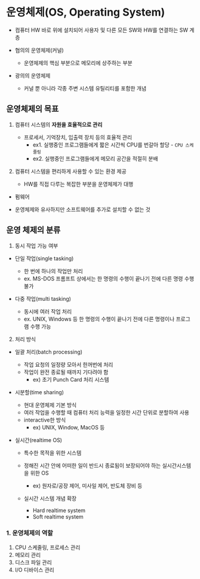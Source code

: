 # 운영체제(OS, Operating System)

- 컴퓨터 HW 바로 위에 설치되어 사용자 및 다른 모든 SW와 HW를 연결하는 SW 계층

- 협의의 운영체제(커널)
    - 운영체제의 핵심 부분으로 메모리에 상주하는 부분
- 광의의 운영체제
    - 커널 뿐 아니라 각종 주변 시스템 유틸리티를 포함한 개념


## 운영체제의 목표

1. 컴퓨터 시스템의 __자원을 효율적으로 관리__
    - 프로세서, 기억장치, 입출력 장치 등의 효율적 관리
        - ex1. 실행중인 프로그램들에게 짧은 시간씩 CPU를 번갈아 할당 - `CPU 스케줄링`
        - ex2. 실행중인 프로그램들에게 메모리 공간을 적절히 분배

2. 컴퓨터 시스템을 편리하게 사용할 수 있는 환경 제공
    - HW를 직접 다루는 복잡한 부분을 운영체제가 대행


* 펌웨어
- 운영체제와 유사하지만 소프트웨어를 추가로 설치할 수 없는 것


## 운영 체제의 분류

1. 동시 작업 가능 여부

- 단일 작업(single tasking)
    - 한 번에 하나의 작업만 처리
    - ex. MS-DOS 프롬프트 상에서는 한 명령의 수행이 끝나기 전에 다른 명령 수행 불가

- 다중 작업(multi tasking)
    - 동시에 여러 작업 처리
    - ex. UNIX, Windows 등 한 명령의 수행이 끝나기 전에 다른 명령이나 프로그램 수행 가능



2. 처리 방식

- 일괄 처리(batch processing)
    - 작업 요청의 일정량 모아서 한꺼번에 처리
    - 작업이 완전 종료될 때까지 기다려야 함
        - ex) 초기 Punch Card 처리 시스템


- 시분할(time sharing)
    - 현대 운영체제 기본 방식
    - 여러 작업을 수행할 때 컴퓨터 처리 능력을 일정한 시간 단위로 분할하여 사용
    - interactive한 방식
        - ex) UNIX, Window, MacOS 등

- 실시간(realtime OS)
    - 특수한 목적을 위한 시스템
    - 정해진 시간 안에 어떠한 일이 반드시 종료됨이 보장되어야 하는 실시간시스템을 위한 OS
        - ex) 원자로/공장 제어, 미사일 제어, 반도체 장비 등
    
    - 실시간 시스템 개념 확장
        - Hard realtime system
        - Soft realtime system









### 1. 운영체제의 역할

1. CPU 스케줄링, 프로세스 관리
2. 메모리 관리
3. 디스크 파일 관리
4. I/O 디바이스 관리